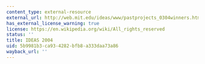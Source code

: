 ```yaml
---
content_type: external-resource
external_url: http://web.mit.edu/ideas/www/pastprojects_0304winners.htm#testwater
has_external_license_warning: true
license: https://en.wikipedia.org/wiki/All_rights_reserved
status: ''
title: IDEAS 2004
uid: 5b9981b3-ca93-4282-bfb8-a333daa73a86
wayback_url: ''
---
```

